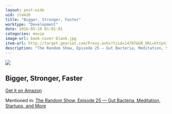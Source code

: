 ```yaml
---
layout: post-wide
uid: item26
title: "Bigger, Stronger, Faster"
worktype: "Development"
date: 2016-05-18 01:01:01
categories: movie
image-url: book-cover-blank.jpg
item-url: http://target.georiot.com/Proxy.ashx?tsid=14707&GR_URL=http%3A%2F%2Fwww.amazon.com%2FBigger-Stronger-Faster-Chris-Bell%2Fdp%2FB001LYV6K2%2F
description: "The Random Show, Episode 25 — Gut Bacteria, Meditation, Startups, and More"
---
```

<a href="http://target.georiot.com/Proxy.ashx?tsid=14707&GR_URL=http%3A%2F%2Fwww.amazon.com%2FBigger-Stronger-Faster-Chris-Bell%2Fdp%2FB001LYV6K2%2F" target="blank"><img src="../../../../img/thumbs/book-cover-blank.jpg" class="prod-img"></a>
<h2>Bigger, Stronger, Faster</h2>
<p><a href="http://target.georiot.com/Proxy.ashx?tsid=14707&GR_URL=http%3A%2F%2Fwww.amazon.com%2FBigger-Stronger-Faster-Chris-Bell%2Fdp%2FB001LYV6K2%2F" target="blank">Get it on Amazon</a><p>
<p>Mentioned in: <a href="http://fourhourworkweek.com/2014/08/22/the-random-show-episode-25-gut-bacteria-meditation-startups-and-more/" target="blank">The Random Show, Episode 25 — Gut Bacteria, Meditation, Startups, and More</a></p>
